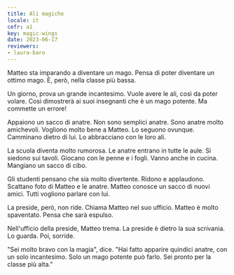 ```yaml
---
title: Ali magiche
locale: it
cefr: a1
key: magic-wings
date: 2023-06-17
reviewers:
- laura-baro
---
```


Matteo sta imparando a diventare un mago. Pensa di poter diventare un ottimo mago. È, però, nella classe più bassa.

Un giorno, prova un grande incantesimo. Vuole avere le ali, così da poter volare. Così dimostrerà ai suoi insegnanti che è un mago potente. Ma commette un errore!

Appaiono un sacco di anatre. Non sono semplici anatre. Sono anatre molto amichevoli. Vogliono molto bene a Matteo. Lo seguono ovunque. Camminano dietro di lui. Lo abbracciano con le loro ali.

La scuola diventa molto rumorosa. Le anatre entrano in tutte le aule. Si siedono sui tavoli. Giocano con le penne e i fogli. Vanno anche in cucina. Mangiano un sacco di cibo.

Gli studenti pensano che sia molto divertente. Ridono e applaudono. Scattano foto di Matteo e le anatre. Matteo conosce un sacco di nuovi amici. Tutti vogliono parlare con lui.

La preside, però, non ride. Chiama Matteo nel suo ufficio. Matteo è molto spaventato. Pensa che sarà espulso.

Nell'ufficio della preside, Matteo trema. La preside è dietro la sua scrivania. Lo guarda. Poi, sorride.

"Sei molto bravo con la magia", dice. "Hai fatto apparire quindici anatre, con un solo incantesimo. Solo un mago potente può farlo. Sei pronto per la classe più alta."